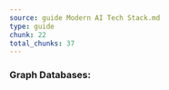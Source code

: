 ```yaml
---
source: guide Modern AI Tech Stack.md
type: guide
chunk: 22
total_chunks: 37
---
```


### Graph Databases: